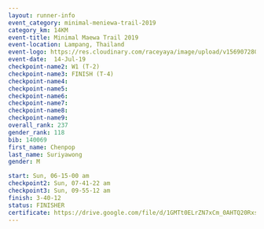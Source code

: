 ```yaml
---
layout: runner-info 
event_category: minimal-meniewa-trail-2019 
category_km: 14KM 
event-title: Minimal Maewa Trail 2019 
event-location: Lampang, Thailand 
event-logo: https://res.cloudinary.com/raceyaya/image/upload/v1569072805/logo/minimal-trail_ktnvsp.jpg 
event-date:  14-Jul-19 
checkpoint-name2: W1 (T-2) 
checkpoint-name3: FINISH (T-4) 
checkpoint-name4: 
checkpoint-name5: 
checkpoint-name6: 
checkpoint-name7: 
checkpoint-name8: 
checkpoint-name9: 
overall_rank: 237
gender_rank: 118
bib: 140069
first_name: Chenpop
last_name: Suriyawong
gender: M

start: Sun, 06-15-00 am
checkpoint2: Sun, 07-41-22 am
checkpoint3: Sun, 09-55-12 am
finish: 3-40-12
status: FINISHER
certificate: https://drive.google.com/file/d/1GMTt0ELrZN7xCm_0AHTQ20RxsIM1w4Uq/view?usp=sharing
---
```

